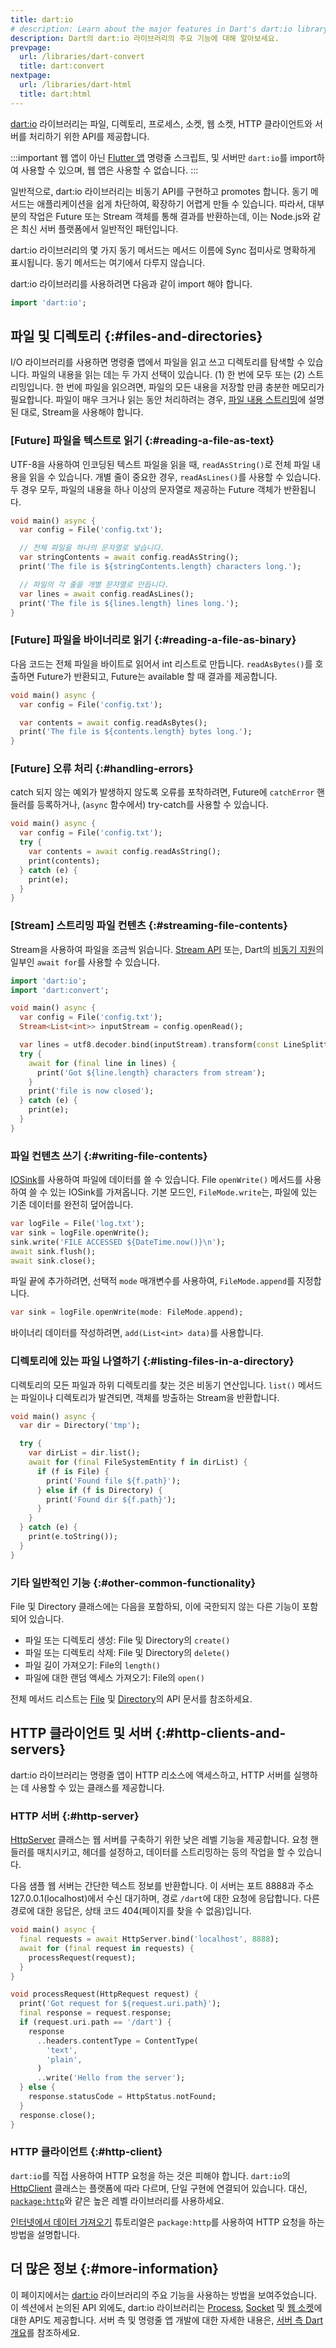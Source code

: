```yaml
---
title: dart:io
# description: Learn about the major features in Dart's dart:io library.
description: Dart의 dart:io 라이브러리의 주요 기능에 대해 알아보세요.
prevpage:
  url: /libraries/dart-convert
  title: dart:convert
nextpage:
  url: /libraries/dart-html
  title: dart:html
---
```


<?code-excerpt plaster="none"?>

[dart:io][] 라이브러리는 파일, 디렉토리, 프로세스, 소켓, 웹 소켓, HTTP 클라이언트와 서버를 처리하기 위한 API를 제공합니다.

:::important
웹 앱이 아닌 [Flutter 앱]({{site.flutter}}) 명령줄 스크립트, 
및 서버만 `dart:io`를 import하여 사용할 수 있으며, 웹 앱은 사용할 수 없습니다.
:::

일반적으로, dart:io 라이브러리는 비동기 API를 구현하고 promotes 합니다. 
동기 메서드는 애플리케이션을 쉽게 차단하여, 확장하기 어렵게 만들 수 있습니다. 
따라서, 대부분의 작업은 Future 또는 Stream 객체를 통해 결과를 반환하는데, 
이는 Node.js와 같은 최신 서버 플랫폼에서 일반적인 패턴입니다.

dart:io 라이브러리의 몇 가지 동기 메서드는 메서드 이름에 Sync 접미사로 명확하게 표시됩니다. 
동기 메서드는 여기에서 다루지 않습니다.

dart:io 라이브러리를 사용하려면 다음과 같이 import 해야 합니다.

<?code-excerpt "misc/test/library_tour/io_test.dart (import)"?>
```dart
import 'dart:io';
```

## 파일 및 디렉토리 {:#files-and-directories}

I/O 라이브러리를 사용하면 명령줄 앱에서 파일을 읽고 쓰고 디렉토리를 탐색할 수 있습니다. 
파일의 내용을 읽는 데는 두 가지 선택이 있습니다. (1) 한 번에 모두 또는 (2) 스트리밍입니다. 
한 번에 파일을 읽으려면, 파일의 모든 내용을 저장할 만큼 충분한 메모리가 필요합니다. 
파일이 매우 크거나 읽는 동안 처리하려는 경우, 
[파일 내용 스트리밍](#streaming-file-contents)에 설명된 대로, 
Stream을 사용해야 합니다.

### [Future] 파일을 텍스트로 읽기 {:#reading-a-file-as-text}

UTF-8을 사용하여 인코딩된 텍스트 파일을 읽을 때, 
`readAsString()`로 전체 파일 내용을 읽을 수 있습니다. 
개별 줄이 중요한 경우, `readAsLines()`를 사용할 수 있습니다. 
두 경우 모두, 파일의 내용을 하나 이상의 문자열로 제공하는 Future 객체가 반환됩니다.

<?code-excerpt "misc/test/library_tour/io_test.dart (read-as-string)" replace="/\btest_data\///g"?>
```dart
void main() async {
  var config = File('config.txt');

  // 전체 파일을 하나의 문자열로 넣습니다.
  var stringContents = await config.readAsString();
  print('The file is ${stringContents.length} characters long.');

  // 파일의 각 줄을 개별 문자열로 만듭니다.
  var lines = await config.readAsLines();
  print('The file is ${lines.length} lines long.');
}
```


### [Future] 파일을 바이너리로 읽기 {:#reading-a-file-as-binary}

다음 코드는 전체 파일을 바이트로 읽어서 int 리스트로 만듭니다. 
`readAsBytes()`를 호출하면 Future가 반환되고, 
Future는 available 할 때 결과를 제공합니다.

<?code-excerpt "misc/test/library_tour/io_test.dart (read-as-bytes)" replace="/\btest_data\///g"?>
```dart
void main() async {
  var config = File('config.txt');

  var contents = await config.readAsBytes();
  print('The file is ${contents.length} bytes long.');
}
```

### [Future] 오류 처리 {:#handling-errors}

catch 되지 않는 예외가 발생하지 않도록 오류를 포착하려면, 
Future에 `catchError` 핸들러를 등록하거나, 
(`async` 함수에서) try-catch를 사용할 수 있습니다.

<?code-excerpt "misc/test/library_tour/io_test.dart (try-catch)" replace="/does-not-exist/config/g"?>
```dart
void main() async {
  var config = File('config.txt');
  try {
    var contents = await config.readAsString();
    print(contents);
  } catch (e) {
    print(e);
  }
}
```

### [Stream] 스트리밍 파일 컨텐츠 {:#streaming-file-contents}

Stream을 사용하여 파일을 조금씩 읽습니다. 
[Stream API](/libraries/dart-async#stream) 또는, 
Dart의 [비동기 지원](/language/async)의 일부인 `await for`를 사용할 수 있습니다.

<?code-excerpt "misc/test/library_tour/io_test.dart (read-from-stream)" replace="/_?test_\w*\/?//g"?>
```dart
import 'dart:io';
import 'dart:convert';

void main() async {
  var config = File('config.txt');
  Stream<List<int>> inputStream = config.openRead();

  var lines = utf8.decoder.bind(inputStream).transform(const LineSplitter());
  try {
    await for (final line in lines) {
      print('Got ${line.length} characters from stream');
    }
    print('file is now closed');
  } catch (e) {
    print(e);
  }
}
```

### 파일 컨텐츠 쓰기 {:#writing-file-contents}

[IOSink][]를 사용하여 파일에 데이터를 쓸 수 있습니다. 
File `openWrite()` 메서드를 사용하여 쓸 수 있는 IOSink를 가져옵니다. 
기본 모드인, `FileMode.write`는, 파일에 있는 기존 데이터를 완전히 덮어씁니다.

<?code-excerpt "misc/test/library_tour/io_test.dart (write-file)" replace="/\btest_data\///g"?>
```dart
var logFile = File('log.txt');
var sink = logFile.openWrite();
sink.write('FILE ACCESSED ${DateTime.now()}\n');
await sink.flush();
await sink.close();
```

파일 끝에 추가하려면, 선택적 `mode` 매개변수를 사용하여, 
`FileMode.append`를 지정합니다.

<?code-excerpt "misc/test/library_tour/io_test.dart (append)" replace="/_?test_\w*\/?//g"?>
```dart
var sink = logFile.openWrite(mode: FileMode.append);
```

바이너리 데이터를 작성하려면, `add(List<int> data)`를 사용합니다.


### 디렉토리에 있는 파일 나열하기 {:#listing-files-in-a-directory}

디렉토리의 모든 파일과 하위 디렉토리를 찾는 것은 비동기 연산입니다. 
`list()` 메서드는 파일이나 디렉토리가 발견되면, 
객체를 방출하는 Stream을 반환합니다.

<?code-excerpt "misc/test/library_tour/io_test.dart (list-dir)" replace="/\btest_data\b/tmp/g"?>
```dart
void main() async {
  var dir = Directory('tmp');

  try {
    var dirList = dir.list();
    await for (final FileSystemEntity f in dirList) {
      if (f is File) {
        print('Found file ${f.path}');
      } else if (f is Directory) {
        print('Found dir ${f.path}');
      }
    }
  } catch (e) {
    print(e.toString());
  }
}
```

### 기타 일반적인 기능 {:#other-common-functionality}

File 및 Directory 클래스에는 다음을 포함하되, 이에 국한되지 않는 다른 기능이 포함되어 있습니다.

- 파일 또는 디렉토리 생성: File 및 Directory의 `create()`
- 파일 또는 디렉토리 삭제: File 및 Directory의 `delete()`
- 파일 길이 가져오기: File의 `length()`
- 파일에 대한 랜덤 액세스 가져오기: File의 `open()`

전체 메서드 리스트는 [File][] 및 [Directory][]의 API 문서를 참조하세요.

## HTTP 클라이언트 및 서버 {:#http-clients-and-servers}

dart:io 라이브러리는 명령줄 앱이 HTTP 리소스에 액세스하고, 
HTTP 서버를 실행하는 데 사용할 수 있는 클래스를 제공합니다.

### HTTP 서버 {:#http-server}

[HttpServer][] 클래스는 웹 서버를 구축하기 위한 낮은 레벨 기능을 제공합니다. 
요청 핸들러를 매치시키고, 헤더를 설정하고, 데이터를 스트리밍하는 등의 작업을 할 수 있습니다.

다음 샘플 웹 서버는 간단한 텍스트 정보를 반환합니다. 
이 서버는 포트 8888과 주소 127.0.0.1(localhost)에서 수신 대기하며, 
경로 `/dart`에 대한 요청에 응답합니다. 
다른 경로에 대한 응답은, 상태 코드 404(페이지를 찾을 수 없음)입니다.

<?code-excerpt "misc/lib/library_tour/io/http_server.dart (process-requests)" replace="/Future<\w+\W/void/g; /\b_//g"?>
```dart
void main() async {
  final requests = await HttpServer.bind('localhost', 8888);
  await for (final request in requests) {
    processRequest(request);
  }
}

void processRequest(HttpRequest request) {
  print('Got request for ${request.uri.path}');
  final response = request.response;
  if (request.uri.path == '/dart') {
    response
      ..headers.contentType = ContentType(
        'text',
        'plain',
      )
      ..write('Hello from the server');
  } else {
    response.statusCode = HttpStatus.notFound;
  }
  response.close();
}
```

### HTTP 클라이언트 {:#http-client}

`dart:io`를 직접 사용하여 HTTP 요청을 하는 것은 피해야 합니다. 
`dart:io`의 [HttpClient][] 클래스는 플랫폼에 따라 다르며, 단일 구현에 연결되어 있습니다. 
대신, [`package:http`]({{site.pub-pkg}}/http)와 같은 높은 레벨 라이브러리를 사용하세요.

[인터넷에서 데이터 가져오기][Fetch data from the internet] 튜토리얼은 `package:http`를 사용하여 HTTP 요청을 하는 방법을 설명합니다.

## 더 많은 정보 {:#more-information}

이 페이지에서는 [dart:io][] 라이브러리의 주요 기능을 사용하는 방법을 보여주었습니다. 
이 섹션에서 논의된 API 외에도, 
dart:io 라이브러리는 [Process][], [Socket][] 및 [웹 소켓][WebSocket]에 대한 API도 제공합니다. 
서버 측 및 명령줄 앱 개발에 대한 자세한 내용은, [서버 측 Dart 개요](/server)를 참조하세요.


[dart:io]: {{site.dart-api}}/{{site.sdkInfo.channel}}/dart-io/dart-io-library.html
[Directory]: {{site.dart-api}}/{{site.sdkInfo.channel}}/dart-io/Directory-class.html
[Fetch data from the internet]: /tutorials/server/fetch-data
[File]: {{site.dart-api}}/{{site.sdkInfo.channel}}/dart-io/File-class.html
[HttpClient]: {{site.dart-api}}/{{site.sdkInfo.channel}}/dart-io/HttpClient-class.html
[HttpRequest]: {{site.dart-api}}/{{site.sdkInfo.channel}}/dart-html/HttpRequest-class.html
[HttpServer]: {{site.dart-api}}/{{site.sdkInfo.channel}}/dart-io/HttpServer-class.html
[IOSink]: {{site.dart-api}}/{{site.sdkInfo.channel}}/dart-io/IOSink-class.html
[Process]: {{site.dart-api}}/{{site.sdkInfo.channel}}/dart-io/Process-class.html
[Socket]: {{site.dart-api}}/{{site.sdkInfo.channel}}/dart-io/Socket-class.html
[WebSocket]: {{site.dart-api}}/{{site.sdkInfo.channel}}/dart-io/WebSocket-class.html
